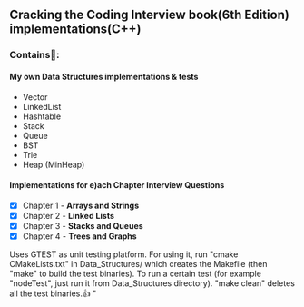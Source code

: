 Cracking the Coding Interview book(6th Edition) implementations(C++)
-------------------------------------------------------------------

### Contains:metal:: 
  #### My own Data Structures implementations & tests
  - Vector
  - LinkedList
  - Hashtable
  - Stack
  - Queue
  - BST
  - Trie
  - Heap (MinHeap)
    
  #### Implementations for e)ach Chapter Interview Questions
  - [x] Chapter 1 - **Arrays and Strings**
  - [x] Chapter 2 - **Linked Lists**
  - [x] Chapter 3 - **Stacks and Queues**
  - [x] Chapter 4 - **Trees and Graphs**

Uses GTEST as unit testing platform. For using it, run "cmake CMakeLists.txt" in Data_Structures/ which creates the Makefile (then "make" to build the test binaries). To run a certain test (for example "nodeTest", just run it from Data_Structures directory). "make clean" deletes all the test binaries.:+1:
"
